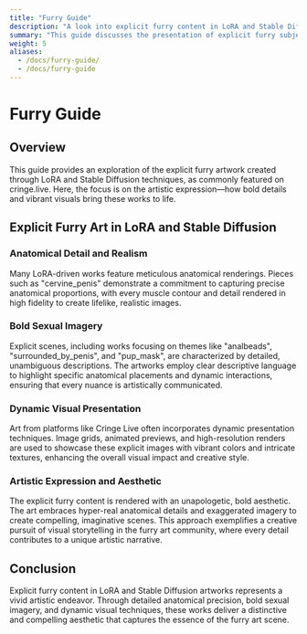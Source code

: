 ```yaml
---
title: "Furry Guide"
description: "A look into explicit furry content in LoRA and Stable Diffusion artworks as seen on Cringe Live."
summary: "This guide discusses the presentation of explicit furry subject matter in LoRA and Stable Diffusion works, focusing on anatomical detail, bold sexual imagery, and dynamic visual presentation."
weight: 5
aliases:
  - /docs/furry-guide/
  - /docs/furry-guide
---
```


# Furry Guide

## Overview

This guide provides an exploration of the explicit furry artwork created through LoRA and Stable Diffusion techniques, as commonly featured on cringe.live. Here, the focus is on the artistic expression—how bold details and vibrant visuals bring these works to life.

## Explicit Furry Art in LoRA and Stable Diffusion

### Anatomical Detail and Realism

Many LoRA-driven works feature meticulous anatomical renderings. Pieces such as "cervine_penis" demonstrate a commitment to capturing precise anatomical proportions, with every muscle contour and detail rendered in high fidelity to create lifelike, realistic images.

### Bold Sexual Imagery

Explicit scenes, including works focusing on themes like "analbeads", "surrounded_by_penis", and "pup_mask", are characterized by detailed, unambiguous descriptions. The artworks employ clear descriptive language to highlight specific anatomical placements and dynamic interactions, ensuring that every nuance is artistically communicated.

### Dynamic Visual Presentation

Art from platforms like Cringe Live often incorporates dynamic presentation techniques. Image grids, animated previews, and high-resolution renders are used to showcase these explicit images with vibrant colors and intricate textures, enhancing the overall visual impact and creative style.

### Artistic Expression and Aesthetic

The explicit furry content is rendered with an unapologetic, bold aesthetic. The art embraces hyper-real anatomical details and exaggerated imagery to create compelling, imaginative scenes. This approach exemplifies a creative pursuit of visual storytelling in the furry art community, where every detail contributes to a unique artistic narrative.

## Conclusion

Explicit furry content in LoRA and Stable Diffusion artworks represents a vivid artistic endeavor. Through detailed anatomical precision, bold sexual imagery, and dynamic visual techniques, these works deliver a distinctive and compelling aesthetic that captures the essence of the furry art scene.